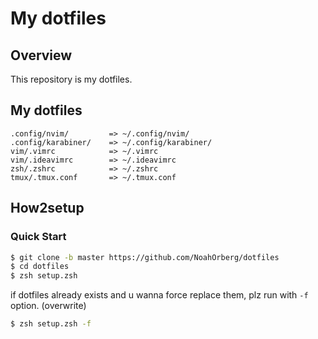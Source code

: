 # My dotfiles

## Overview
This repository is my dotfiles.

## My dotfiles
```
.config/nvim/         => ~/.config/nvim/
.config/karabiner/    => ~/.config/karabiner/
vim/.vimrc            => ~/.vimrc  
vim/.ideavimrc        => ~/.ideavimrc  
zsh/.zshrc            => ~/.zshrc  
tmux/.tmux.conf       => ~/.tmux.conf
```

## How2setup
### Quick Start
``` sh
$ git clone -b master https://github.com/NoahOrberg/dotfiles
$ cd dotfiles
$ zsh setup.zsh
```

if dotfiles already exists and u wanna force replace them, plz run with `-f` option. (overwrite)

``` sh
$ zsh setup.zsh -f
```

